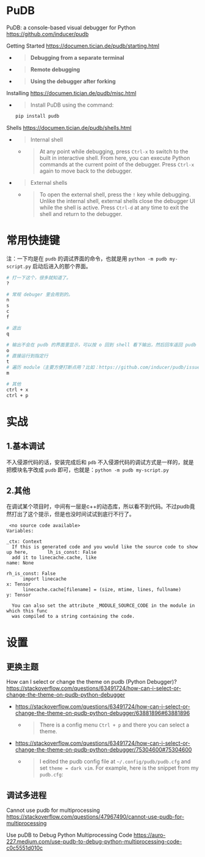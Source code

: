 
# PuDB

PuDB: a console-based visual debugger for Python https://github.com/inducer/pudb

Getting Started https://documen.tician.de/pudb/starting.html
- > **Debugging from a separate terminal**
- > **Remote debugging**
- > **Using the debugger after forking**

Installing https://documen.tician.de/pudb/misc.html
- > Install PuDB using the command:
  ```py
  pip install pudb
  ```

Shells https://documen.tician.de/pudb/shells.html
- > Internal shell
  * > At any point while debugging, press `Ctrl-x` to switch to the built in interactive shell. From here, you can execute Python commands at the current point of the debugger. Press `Ctrl-x` again to move back to the debugger.
- > External shells
  * > To open the external shell, press the `!` key while debugging. Unlike the internal shell, external shells close the debugger UI while the shell is active. Press `Ctrl-d` at any time to exit the shell and return to the debugger.

# 常用快捷键

注：一下均是在 `pudb` 的调试界面的命令，也就是用 `python -m pudb my-script.py` 启动后进入的那个界面。
```sh
# 打一下这个，很多就知道了。
?

# 常规 debuger 里会用到的。
n
s
c
f

# 退出
q

# 输出不会在 pudb 的界面里显示，可以按 o 回到 shell 看下输出，然后回车返回 pudb 界面。
o
# 直接运行到指定行
t
# 遍历 module（主要方便打断点用？比如：https://github.com/inducer/pudb/issues/405 ）
m

# 其他
ctrl + x
ctrl + p
```

# 实战

## 1.基本调试

不入侵源代码的话，安装完成后和 `pdb` 不入侵源代码的调试方式是一样的，就是把模块名字改成 `pudb` 即可，也就是：`python -m pudb my-script.py`

## 2.其他

在调试某个项目时，中间有一层是c++的动态库，所以看不到代码。不过pudb竟然打出了这个提示，但是也没时间试试到底行不行了。
```console
 <no source code available>                                                          Variables:
                                                                                      _ctx: Context
  If this is generated code and you would like the source code to show up here,       lh_is_const: False
  add it to linecache.cache, like                                                     name: None
                                                                                      rh_is_const: False
      import linecache                                                                x: Tensor
      linecache.cache[filename] = (size, mtime, lines, fullname)                      y: Tensor
                                                                                      
  You can also set the attribute _MODULE_SOURCE_CODE in the module in which this func 
  was compiled to a string containing the code. 
```

# 设置

## 更换主题

How can I select or change the theme on pudb (Python Debugger)? https://stackoverflow.com/questions/63491724/how-can-i-select-or-change-the-theme-on-pudb-python-debugger
- https://stackoverflow.com/questions/63491724/how-can-i-select-or-change-the-theme-on-pudb-python-debugger/63881896#63881896
  * > There is a config menu `Ctrl + p` and there you can select a theme.
- https://stackoverflow.com/questions/63491724/how-can-i-select-or-change-the-theme-on-pudb-python-debugger/75304600#75304600
  * > I edited the pudb config file at `~/.config/pudb/pudb.cfg` and set `theme = dark vim`. For example, here is the snippet from my `pudb.cfg`:

## 调试多进程

Cannot use pudb for multiprocessing https://stackoverflow.com/questions/47967490/cannot-use-pudb-for-multiprocessing

Use puDB to Debug Python Multiprocessing Code https://auro-227.medium.com/use-pudb-to-debug-python-multiprocessing-code-c0c5551d010c
